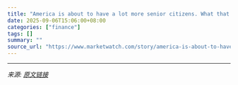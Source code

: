 ```yaml
---
title: "America is about to have a lot more senior citizens. What that means for everything from health to housing."
date: 2025-09-06T15:06:00+08:00
categories: ["finance"]
tags: []
summary: ""
source_url: "https://www.marketwatch.com/story/america-is-about-to-have-a-lot-more-senior-citizens-what-that-means-for-everything-from-health-to-housing-29742901?mod=mw_rss_topstories"
---
```




---

*来源: [原文链接](https://www.marketwatch.com/story/america-is-about-to-have-a-lot-more-senior-citizens-what-that-means-for-everything-from-health-to-housing-29742901?mod=mw_rss_topstories)*
